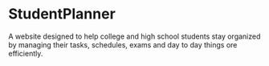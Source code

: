 # StudentPlanner
A website designed to help college and high school students stay organized by managing their tasks, schedules, exams and day to day things  ore efficiently.
